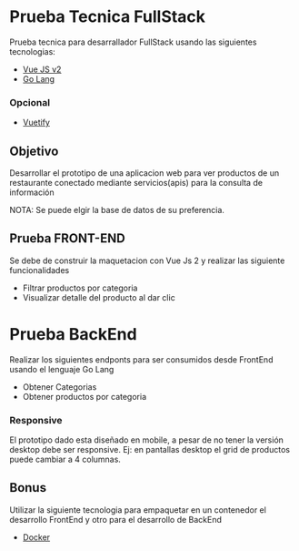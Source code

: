# Prueba Tecnica FullStack
Prueba tecnica para desarrallador FullStack usando las siguientes tecnologias:

- [Vue JS v2](https://v2.vuejs.org/v2/guide/installation.html)
- [Go Lang](https://go.dev)
### Opcional
- [Vuetify](https://vuetifyjs.com/en/getting-started/installation/)

## Objetivo
Desarrollar el prototipo de una aplicacion web para ver productos de un restaurante conectado mediante servicios(apis) para la consulta de información

NOTA: Se puede elgir la base de datos de su preferencia.

## Prueba FRONT-END
Se debe de construir la maquetacion con Vue Js 2 y realizar las siguiente funcionalidades

- Filtrar productos por categoria
- Visualizar detalle del producto al dar clic

# Prueba BackEnd

Realizar los siguientes endponts para ser consumidos desde FrontEnd usando el lenguaje Go Lang
- Obtener Categorias
- Obtener productos por categoria

### Responsive
El prototipo dado esta diseñado en mobile, a pesar de no tener la versión desktop debe ser responsive. Ej: en pantallas desktop el grid de productos puede cambiar a 4 columnas.

## Bonus
Utilizar la siguiente tecnologia para empaquetar en un contenedor el desarrollo FrontEnd y otro para el desarrollo de BackEnd
- [Docker](https://www.docker.com)
